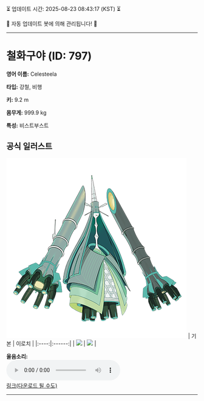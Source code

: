 
⏳ 업데이트 시간: 2025-08-23 08:43:17 (KST) ⏳

🤖 자동 업데이트 봇에 의해 관리됩니다! 🤖

---

# 철화구야 (ID: 797)
**영어 이름:** Celesteela

**타입:** 강철, 비행

**키:** 9.2 m

**몸무게:** 999.9 kg

**특성:** 비스트부스트

## 공식 일러스트
![](https://raw.githubusercontent.com/PokeAPI/sprites/master/sprites/pokemon/other/official-artwork/797.png)
| 기본 | 이로치 |
|:----:|:------:|
| <img src="http://play.pokemonshowdown.com/sprites/ani/celesteela.gif" width="200"> | <img src="http://play.pokemonshowdown.com/sprites/ani-shiny/celesteela.gif" width="200"> |

**울음소리:**<br><audio controls src="https://raw.githubusercontent.com/PokeAPI/cries/main/cries/pokemon/latest/797.ogg"></audio><br> [링크(다운로드 될 수도)](https://raw.githubusercontent.com/PokeAPI/cries/main/cries/pokemon/latest/797.ogg)


---
